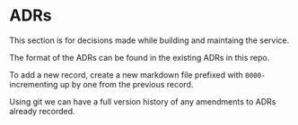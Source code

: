 # ADRs

This section is for decisions made while building and maintaing the service.

The format of the ADRs can be found in the existing ADRs in this repo.

To add a new record, create a new markdown file prefixed with `0000-` incrementing up by one from the previous record.

Using git we can have a full version history of any amendments to ADRs already recorded.
